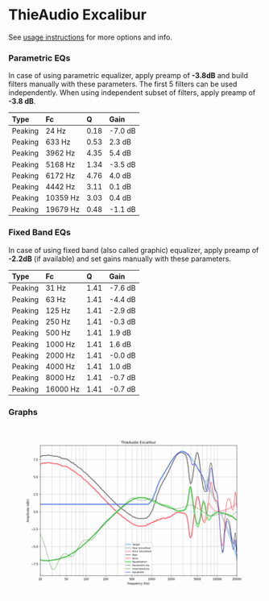 # ThieAudio Excalibur
See [usage instructions](https://github.com/jaakkopasanen/AutoEq#usage) for more options and info.

### Parametric EQs
In case of using parametric equalizer, apply preamp of **-3.8dB** and build filters manually
with these parameters. The first 5 filters can be used independently.
When using independent subset of filters, apply preamp of **-3.8 dB**.

| Type    | Fc       |    Q | Gain    |
|:--------|:---------|:-----|:--------|
| Peaking | 24 Hz    | 0.18 | -7.0 dB |
| Peaking | 633 Hz   | 0.53 | 2.3 dB  |
| Peaking | 3962 Hz  | 4.35 | 5.4 dB  |
| Peaking | 5168 Hz  | 1.34 | -3.5 dB |
| Peaking | 6172 Hz  | 4.76 | 4.0 dB  |
| Peaking | 4442 Hz  | 3.11 | 0.1 dB  |
| Peaking | 10359 Hz | 3.03 | 0.4 dB  |
| Peaking | 19679 Hz | 0.48 | -1.1 dB |

### Fixed Band EQs
In case of using fixed band (also called graphic) equalizer, apply preamp of **-2.2dB**
(if available) and set gains manually with these parameters.

| Type    | Fc       |    Q | Gain    |
|:--------|:---------|:-----|:--------|
| Peaking | 31 Hz    | 1.41 | -7.6 dB |
| Peaking | 63 Hz    | 1.41 | -4.4 dB |
| Peaking | 125 Hz   | 1.41 | -2.9 dB |
| Peaking | 250 Hz   | 1.41 | -0.3 dB |
| Peaking | 500 Hz   | 1.41 | 1.9 dB  |
| Peaking | 1000 Hz  | 1.41 | 1.6 dB  |
| Peaking | 2000 Hz  | 1.41 | -0.0 dB |
| Peaking | 4000 Hz  | 1.41 | 1.0 dB  |
| Peaking | 8000 Hz  | 1.41 | -0.7 dB |
| Peaking | 16000 Hz | 1.41 | -0.7 dB |

### Graphs
![](./ThieAudio%20Excalibur.png)